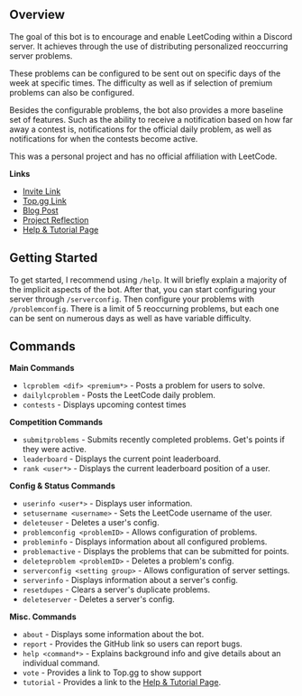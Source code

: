 ## Overview
The goal of this bot is to encourage and enable LeetCoding within a Discord server. It achieves through the use of distributing personalized reoccurring server problems.

These problems can be configured to be sent out on specific days of the week at specific times. The difficulty as well as if selection of premium problems can also be configured.

Besides the configurable problems, the bot also provides a more baseline set of features. Such as the ability to receive a notification based on how far away a contest is, notifications for the official daily problem, as well as notifications for when the contests become active.

This was a personal project and has no official affiliation with LeetCode. 

**Links**
- [Invite Link](https://discord.com/oauth2/authorize?client_id=1392738606120173719&permissions=2147616768&integration_type=0&scope=bot)
- [Top.gg Link](https://top.gg/bot/1392738606120173719)
- [Blog Post](https://www.hunter-baker.com/pages/blog/blog-07-14-2025.html)
- [Project Reflection](https://www.hunter-baker.com/pages/projects/leetcode-bot.html)
- [Help & Tutorial Page](https://www.hunter-baker.com/pages/core/beastcode-help.html)

## Getting Started
To get started, I recommend using `/help`. It will briefly explain a majority of the implicit aspects of the bot. After that, you can start configuring your server through `/serverconfig`. Then configure your problems with `/problemconfig`. There is a limit of 5 reoccurning problems, but each one can be sent on numerous days as well as have variable difficulty. 

## Commands
**Main Commands**
- `lcproblem <dif> <premium*>` - Posts a problem for users to solve.
- `dailylcproblem` - Posts the LeetCode daily problem.
- `contests` - Displays upcoming contest times

**Competition Commands**
- `submitproblems` - Submits recently completed problems. Get's points if they were active. 
- `leaderboard` - Displays the current point leaderboard.
- `rank <user*>` - Displays the current leaderboard position of a user. 

**Config & Status Commands**
- `userinfo <user*>` - Displays user information.
- `setusername <username>` - Sets the LeetCode username of the user.
- `deleteuser` - Deletes a user's config.
- `problemconfig <problemID>` - Allows configuration of problems.
- `probleminfo` - Displays information about all configured problems. 
- `problemactive` - Displays the problems that can be submitted for points.
- `deleteproblem <problemID>` - Deletes a problem's config.
- `serverconfig <setting group>` - Allows configuration of server settings.
- `serverinfo` - Displays information about a server's config. 
- `resetdupes` - Clears a server's duplicate problems. 
- `deleteserver` - Deletes a server's config. 

**Misc. Commands**
- `about` - Displays some information about the bot.
- `report` - Provides the GitHub link so users can report bugs. 
- `help <command*>` - Explains background info and give details about an individual command.
- `vote` - Provides a link to Top.gg to show support
- `tutorial` - Provides a link to the [Help & Tutorial Page](https://www.hunter-baker.com/pages/core/beastcode-help.html).
